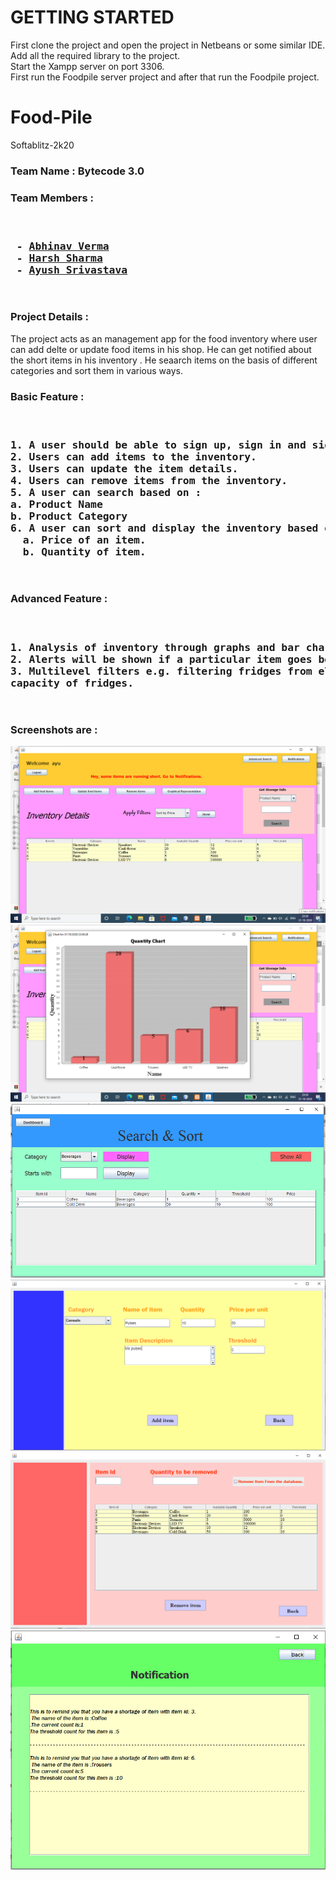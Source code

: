 # GETTING STARTED
First clone the project and open the project in Netbeans or some similar IDE. Add all the required library to the project.<br>
Start the Xampp server on port 3306.<br>
First run the Foodpile server project and after that run the Foodpile project.<br>



# Food-Pile
Softablitz-2k20

### Team Name : Bytecode 3.0
### Team Members :
<pre>
<h3>
 - <a href="https://github.com/Abhinav1101" target="_blank">Abhinav Verma</a>
 - <a href="https://github.com/harsh2110rj" target="_blank">Harsh Sharma</a>
 - <a href="https://github.com/ayush-srivastava99" target="_blank">Ayush Srivastava</a>
</h3>
</pre>

### Project Details :

<p>The project acts as an management app for the food inventory where user can add delte or update food items in his shop.
He can get notified about the short items in his inventory . He seaarch items on the basis of different categories and sort them in various ways.
<p>

### Basic Feature :
<pre>
<h3>
1. A user should be able to sign up, sign in and sign out in your application.
2. Users can add items to the inventory.
3. Users can update the item details.
4. Users can remove items from the inventory.
5. A user can search based on :
a. Product Name
b. Product Category
6. A user can sort and display the inventory based on:
  a. Price of an item.
  b. Quantity of item.
</h3>
</pre>
### Advanced Feature :
<pre>
<h3>
1. Analysis of inventory through graphs and bar charts.
2. Alerts will be shown if a particular item goes below its threshold quantity.
3. Multilevel filters e.g. filtering fridges from electronics, then filtering based on
capacity of fridges.
</h3>
</pre>
### Screenshots are :
![Unable to display Screenshot](https://github.com/Abhinav1101/Food-Pile/blob/master/Screenshot%20(181).png)
![Unable to display Screenshot](https://github.com/Abhinav1101/Food-Pile/blob/master/Screenshot%20(182).png)
![Unable to display Screenshot](https://github.com/Abhinav1101/Food-Pile/blob/master/Screenshot%202020-10-31%20233206.png)
![Unable to display Screenshot](https://github.com/Abhinav1101/Food-Pile/blob/master/Screenshot%202020-10-31%20233258.png)
![Unable to display Screenshot](https://github.com/Abhinav1101/Food-Pile/blob/master/Screenshot%202020-10-31%20233326.png)
![Unable to display Screenshot](https://github.com/Abhinav1101/Food-Pile/blob/master/Screenshot%202020-10-31%20233351.png)

